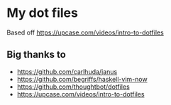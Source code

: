 # My dot files

Based off https://upcase.com/videos/intro-to-dotfiles 

## Big thanks to
- https://github.com/carlhuda/janus
- https://github.com/begriffs/haskell-vim-now
- https://github.com/thoughtbot/dotfiles
- https://upcase.com/videos/intro-to-dotfiles
